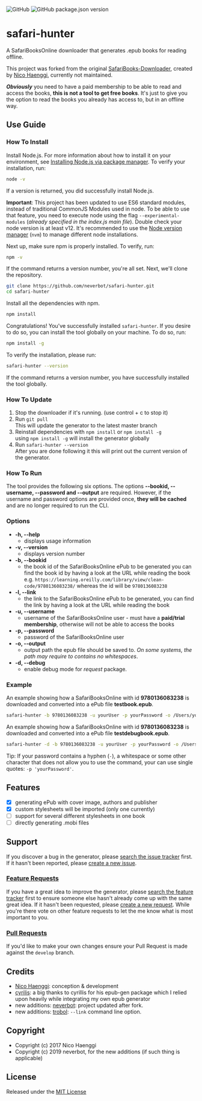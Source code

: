 ![GitHub](https://img.shields.io/github/license/neverbot/safari-hunter)
![GitHub package.json version](https://img.shields.io/github/package-json/v/neverbot/safari-hunter)

# safari-hunter
A SafariBooksOnline downloader that generates .epub books for reading offline. 

This project was forked from the original [SafariBooks-Downloader](https://github.com/nicohaenggi/SafariBooks-Downloader), created by [Nico Haenggi](http://www.nicohaenggi.com/), currently not maintained.

**_Obviously_** you need to have a paid membership to be able to read and access the books, **this is not a tool to get free books**. It's just to give you the option to read the books you already has access to, but in an offline way.

## Use Guide

### How To Install

Install Node.js. For more information about how to install it on your environment, see [Installing Node.js via package manager](https://nodejs.org/en/download/package-manager/). To verify your installation, run:

```bash
node -v
```

If a version is returned, you did successfully install Node.js. 

**Important**: This project has been updated to use ES6 standard modules, instead of traditional CommonJS Modules used in node. To be able to use that feature, you need to execute node using the flag `--experimental-modules` (_already specified in the index.js main file_). Double check your node version is at least v12. It's recommended to use the [Node version manager](https://github.com/nvm-sh/nvm) (`nvm`) to manage different node installations.

Next up, make sure npm is properly installed. To verify, run:

```bash
npm -v
```

If the command returns a version number, you're all set. Next, we'll clone the repository.

```bash
git clone https://github.com/neverbot/safari-hunter.git
cd safari-hunter
```

Install all the dependencies with npm.

```bash
npm install
```
Congratulations! You've successfully installed `safari-hunter`.
If you desire to do so, you can install the tool globally on your machine. To do so, run:

```bash
npm install -g
```

To verify the installation, please run:

```bash
safari-hunter --version
```

If the command returns a version number, you have successfully installed the tool globally.

### How To Update
1. Stop the downloader if it's running. (use control + c to stop it)
2. Run `git pull`  
    This will update the generator to the latest master branch
3. Reinstall dependencies with `npm install` or `npm install -g`  
    using `npm install -g` will install the generator globally
4. Run `safari-hunter --version`  
    After you are done following it this will print out the current version of the generator.

### How To Run

The tool provides the following six options. The options **--bookid, --username, --password and --output** are required. However, if the username and password options are provided once, **they will be cached** and are no longer required to run the CLI.

### Options

* **-h, --help**
    * displays usage information
* **-v, --version**
    * displays version number
* **-b, --bookid <bookid>**
    * the book id of the SafariBooksOnline ePub to be generated
    you can find the book id by having a look at the URL while reading the book
    e.g. `https://learning.oreilly.com/library/view/clean-code/9780136083238/` whereas the id will be `9780136083238`
* **-l, --link <link>**
    * the link to the SafariBooksOnline ePub to be generated,
    you can find the link by having a look at the URL while reading the book
* **-u, --username <username>**
    * username of the SafariBooksOnline user - must have a **paid/trial membership**, otherwise will not be able to access the books
* **-p, --password <password>**
    * password of the SafariBooksOnline user
* **-o, --output <output>**
    * output path the epub file should be saved to. *On some systems, the path may require to contains no whitespaces*.
* **-d, --debug**
    * enable debug mode for *request* package.

### Example

An example showing how a SafariBooksOnline with id **9780136083238** is downloaded and converted into a ePub file **testbook.epub**.
```bash
safari-hunter -b 9780136083238 -u yourUser -p yourPassword -o /Users/yourUser/Desktop/testbook.epub
```

An example showing how a SafariBooksOnline with id **9780136083238** is downloaded and converted into a ePub file **testdebugbook.epub**.
```bash
safari-hunter -d -b 9780136083238 -u yourUser -p yourPassword -o /Users/yourUser/Desktop/testbook.epub
```
Tip: If your password contains a hyphen (`-`), a whitespace or some other character that does not allow you to use the command, your can use single quotes: `-p 'yourPassword'`.

## Features
- [x] generating ePub with cover image, authors and publisher
- [x] custom stylesheets will be imported (only one currently)
- [ ] support for several different stylesheets in one book
- [ ] directly generating .mobi files

## Support
If you discover a bug in the generator, please [search the issue tracker](https://github.com/nicohaenggi/SafariBooks-Downloader/issues?q=is%3Aissue+sort%3Aupdated-desc) first. If it hasn't been reported, please [create a new issue](https://github.com/nicohaenggi/SafariBooks-Downloader/issues/new).

### [Feature Requests](https://github.com/nicohaenggi/SafariBooks-Downloader/labels/Feature%20Request)
If you have a great idea to improve the generator, please [search the feature tracker](https://github.com/nicohaenggi/SafariBooks-Downloader/labels/Feature%20Request) first to ensure someone else hasn't already come up with the same great idea. If it hasn't been requested, please [create a new request](https://github.com/nicohaenggi/SafariBooks-Downloader/issues/new). While you're there vote on other feature requests to let the me know what is most important to you.

### [Pull Requests](https://github.com/nicohaenggi/SafariBooks-Downloader/pulls)
If you'd like to make your own changes ensure your Pull Request is made against the  `develop` branch.


## Credits
- [Nico Haenggi](http://www.nicohaenggi.com): conception & development
- [cyrilis](https://github.com/cyrilis): a big thanks to cyrillis for his epub-gen package which I relied upon heavily while integrating my own epub generator
- new additions: [neverbot](https://github.com/neverbot): project updated after fork.
- new additions: [trobol](https://github.com/trobol): `--link` command line option.

## Copyright
- Copyright (c) 2017 Nico Haenggi
- Copyright (c) 2019 neverbot, for the new additions (if such thing is applicable)

## License
Released under the [MIT License](https://github.com/neverbot/safari-hunter/blob/master/LICENSE)
